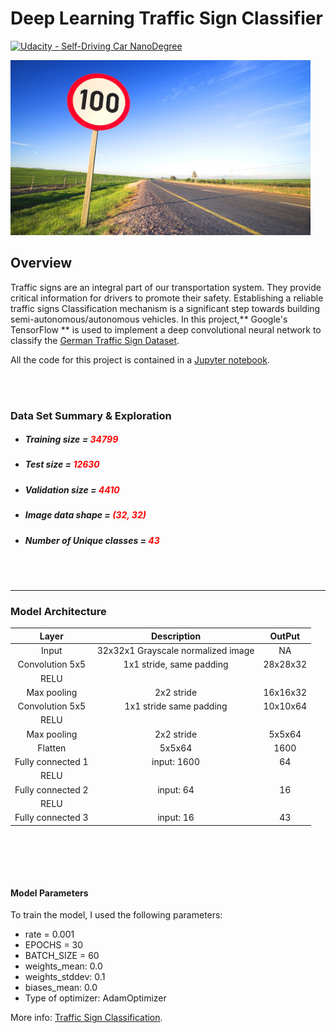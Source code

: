 
# **Deep Learning Traffic Sign Classifier**
[![Udacity - Self-Driving Car NanoDegree](https://s3.amazonaws.com/udacity-sdc/github/shield-carnd.svg)](http://www.udacity.com/drive)

<img src="img/sign.jpeg" width="480" alt="Combined Image" />

Overview
---
Traffic signs are an integral part of our transportation system. They provide critical information for drivers to promote their safety. Establishing a reliable traffic signs Classification mechanism is a significant step towards building semi-autonomous/autonomous vehicles. In this project,** Google's TensorFlow ** is used to implement a deep convolutional neural network to classify the [German Traffic Sign Dataset](http://benchmark.ini.rub.de/?section=gtsrb&subsection=dataset). 

All the code for this project is contained in a [Jupyter notebook](./TrafficSignClassifier.ipynb). 

<br></br>
### Data Set Summary & Exploration



* ##### Training size = <font color="red" >34799 </font>
* ##### Test size =<font color="red" > 12630</font>
* ##### Validation size =<font color="red" > 4410</font>
* ##### Image data shape =<font color="red" > (32, 32)</font>
* ##### Number of Unique classes =<font color="red" > 43</font>

<br></br>

---
### Model Architecture




| Layer         		|     Description	        					|      OutPut     |
|:---------------------:|:---------------------------------------------:|:---------------:|
| Input         		| 32x32x1 Grayscale normalized image   			| NA              |
| Convolution 5x5     	| 1x1 stride, same padding  	                | 28x28x32        |
| RELU					|												|                 |
| Max pooling	      	| 2x2 stride  				                    | 16x16x32        |
| Convolution 5x5	    | 1x1 stride same padding 	                    | 10x10x64   |
| RELU					|												|  |
| Max pooling	      	| 2x2 stride       				                | 5x5x64|
| Flatten				| 5x5x64										| 1600               |
| Fully connected	1	| input: 1600        							|64|
| RELU					|												|                 |
| Fully connected	2	| input: 64        							|16|
| RELU					|												|                 |
| Fully connected	3	| input: 16        							|43|


<br></br>
---
#### Model Parameters

To train the model, I used the following parameters:

* rate = 0.001
* EPOCHS = 30
* BATCH_SIZE = 60
* weights_mean:  0.0
* weights_stddev:  0.1
* biases_mean:  0.0
* Type of optimizer: AdamOptimizer

More info:  [Traffic Sign Classification](./TrafficSignClassifier.ipynb). 

